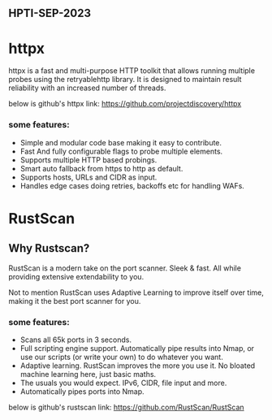 ## HPTI-SEP-2023

# httpx

httpx is a fast and multi-purpose HTTP toolkit that allows running multiple probes using the retryablehttp library. It is designed to maintain result reliability with an increased number of threads.

below is github's httpx link:  https://github.com/projectdiscovery/httpx
### some features: 

- Simple and modular code base making it easy to contribute.
- Fast And fully configurable flags to probe multiple elements.
- Supports multiple HTTP based probings.
- Smart auto fallback from https to http as default.
- Supports hosts, URLs and CIDR as input.
- Handles edge cases doing retries, backoffs etc for handling WAFs.

# RustScan

## Why Rustscan?
RustScan is a modern take on the port scanner. Sleek & fast. All while providing extensive extendability to you.

Not to mention RustScan uses Adaptive Learning to improve itself over time, making it the best port scanner for you.

### some features: 

- Scans all 65k ports in 3 seconds.
- Full scripting engine support. Automatically pipe results into Nmap, or use our scripts (or write your own) to do whatever you want.
- Adaptive learning. RustScan improves the more you use it. No bloated machine learning here, just basic maths.
- The usuals you would expect. IPv6, CIDR, file input and more.
- Automatically pipes ports into Nmap.

below is github's rustscan link: https://github.com/RustScan/RustScan
